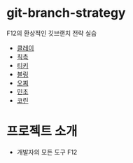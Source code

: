 # git-branch-strategy
F12의 환상적인 깃브랜치 전략 실습

- [클레이](./crew/klay.md)
- [칙촉](./crew/README.md)
- [티키](./crew/tiki.md)
- [블링](./crew/bling.md)
- [오찌](./crew/ohzzi.md)
- [민초](./mincho/mincho.md)
- [코린](./corinne/corinne.md)

# 프로젝트 소개
- 개발자의 모든 도구 F12
